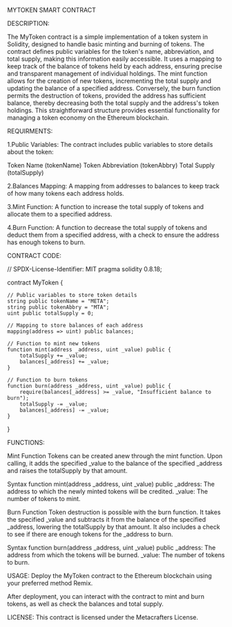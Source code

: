 MYTOKEN SMART CONTRACT

DESCRIPTION:

The MyToken contract is a simple implementation of a token system in Solidity, designed to handle basic minting and burning of tokens. The contract defines public variables for the token's name, abbreviation, and total supply, making this information easily accessible. It uses a mapping to keep track of the balance of tokens held by each address, ensuring precise and transparent management of individual holdings. The mint function allows for the creation of new tokens, incrementing the total supply and updating the balance of a specified address. Conversely, the burn function permits the destruction of tokens, provided the address has sufficient balance, thereby decreasing both the total supply and the address's token holdings. This straightforward structure provides essential functionality for managing a token economy on the Ethereum blockchain.

REQUIRMENTS:

1.Public Variables: The contract includes public variables to store details about the token:

Token Name (tokenName)
Token Abbreviation (tokenAbbry)
Total Supply (totalSupply)

2.Balances Mapping: A mapping from addresses to balances to keep track of how many tokens each address holds.

3.Mint Function: A function to increase the total supply of tokens and allocate them to a specified address.

4.Burn Function: A function to decrease the total supply of tokens and deduct them from a specified address, with a check to ensure the address has enough tokens to burn.

CONTRACT CODE:

// SPDX-License-Identifier: MIT
pragma solidity 0.8.18;

contract MyToken {

    // Public variables to store token details
    string public tokenName = "META";
    string public tokenAbbry = "MTA";
    uint public totalSupply = 0;
    
    // Mapping to store balances of each address
    mapping(address => uint) public balances;
    
    // Function to mint new tokens
    function mint(address _address, uint _value) public {
        totalSupply += _value;
        balances[_address] += _value;
    }
    
    // Function to burn tokens
    function burn(address _address, uint _value) public {
        require(balances[_address] >= _value, "Insufficient balance to burn");
        totalSupply -= _value;
        balances[_address] -= _value;
    }
}

FUNCTIONS:

Mint Function
Tokens can be created anew through the mint function. Upon calling, it adds the specified _value to the balance of the specified _address and raises the totalSupply by that amount.

Syntax
function mint(address _address, uint _value) public
_address: The address to which the newly minted tokens will be credited.
_value: The number of tokens to mint.

Burn Function
Token destruction is possible with the burn function. It takes the specified _value and subtracts it from the balance of the specified _address, lowering the totalSupply by that amount. It also includes a check to see if there are enough tokens for the _address to burn.

Syntax
function burn(address _address, uint _value) public
_address: The address from which the tokens will be burned.
_value: The number of tokens to burn.

USAGE:
Deploy the MyToken contract to the Ethereum blockchain using your preferred method Remix.

After deployment, you can interact with the contract to mint and burn tokens, as well as check the balances and total supply.


LICENSE:
This contract is licensed under the Metacrafters License.
